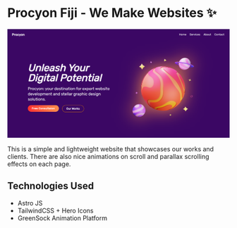 # Procyon Fiji - We Make Websites ✨

![Hero Page Image](https://github.com/anav5704/Procyon/blob/main/docs/hero.png)

This is a simple and lightweight website that showcases our works and clients. There are also nice animations on scroll and parallax scrolling effects on each page.

## Technologies Used
- Astro JS
- TailwindCSS + Hero Icons 
- GreenSock Animation Platform
